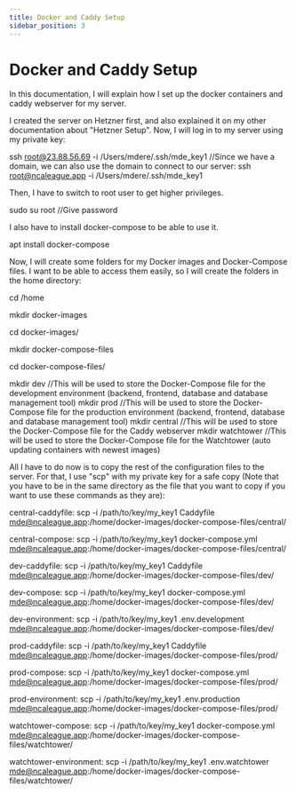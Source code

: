 ```yaml
---
title: Docker and Caddy Setup
sidebar_position: 3
---
```


# Docker and Caddy Setup

In this documentation, I will explain how I set up the docker containers and caddy webserver for my server.

I created the server on Hetzner first, and also explained it on my other documentation about "Hetzner Setup". Now, I will log in to my server using my private key:

ssh root@23.88.56.69 -i /Users/mdere/.ssh/mde_key1 //Since we have a domain, we can also use the domain to connect to our server:
ssh root@ncaleague.app -i /Users/mdere/.ssh/mde_key1

Then, I have to switch to root user to get higher privileges.

sudo su root //Give password

I also have to install docker-compose to be able to use it.

apt install docker-compose

Now, I will create some folders for my Docker images and Docker-Compose files. I want to be able to access them easily, so I will create the folders in the home directory:

cd /home

mkdir docker-images

cd docker-images/

mkdir docker-compose-files

cd docker-compose-files/

mkdir dev //This will be used to store the Docker-Compose file for the development environment (backend, frontend, database and database management tool)
mkdir prod //This will be used to store the Docker-Compose file for the production environment (backend, frontend, database and database management tool)
mkdir central //This will be used to store the Docker-Compose file for the Caddy webserver
mkdir watchtower //This will be used to store the Docker-Compose file for the Watchtower (auto updating containers with newest images)

All I have to do now is to copy the rest of the configuration files to the server. For that, I use "scp" with my private key for a safe copy (Note that you have to be in the same directory as the file that you want to copy if you want to use these commands as they are):

central-caddyfile:
scp -i /path/to/key/my_key1 Caddyfile mde@ncaleague.app:/home/docker-images/docker-compose-files/central/

central-compose:
scp -i /path/to/key/my_key1 docker-compose.yml mde@ncaleague.app:/home/docker-images/docker-compose-files/central/

dev-caddyfile:
scp -i /path/to/key/my_key1 Caddyfile mde@ncaleague.app:/home/docker-images/docker-compose-files/dev/

dev-compose:
scp -i /path/to/key/my_key1 docker-compose.yml mde@ncaleague.app:/home/docker-images/docker-compose-files/dev/

dev-environment:
scp -i /path/to/key/my_key1 .env.development mde@ncaleague.app:/home/docker-images/docker-compose-files/dev/

prod-caddyfile:
scp -i /path/to/key/my_key1 Caddyfile mde@ncaleague.app:/home/docker-images/docker-compose-files/prod/

prod-compose:
scp -i /path/to/key/my_key1 docker-compose.yml mde@ncaleague.app:/home/docker-images/docker-compose-files/prod/

prod-environment:
scp -i /path/to/key/my_key1 .env.production mde@ncaleague.app:/home/docker-images/docker-compose-files/prod/

watchtower-compose:
scp -i /path/to/key/my_key1 docker-compose.yml mde@ncaleague.app:/home/docker-images/docker-compose-files/watchtower/

watchtower-environment:
scp -i /path/to/key/my_key1 .env.watchtower mde@ncaleague.app:/home/docker-images/docker-compose-files/watchtower/
